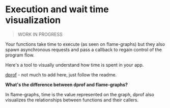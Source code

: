 # Execution and wait time visualization

> WORK IN PROGRESS

Your functions take time to execute (as seen on flame-graphs) but they also spawn asynchronous requests and pass a callback to regain control of the program flow.

Here's a tool to visually understand how time is spent in your app.

[dprof](https://github.com/AndreasMadsen/dprof) - not much to add here, just follow the readme.

**What's the difference between dprof and flame-graphs?**

In flame-graphs, time is the value represented on the graph, dprof also visualizes the relationships between functions and their callers.
